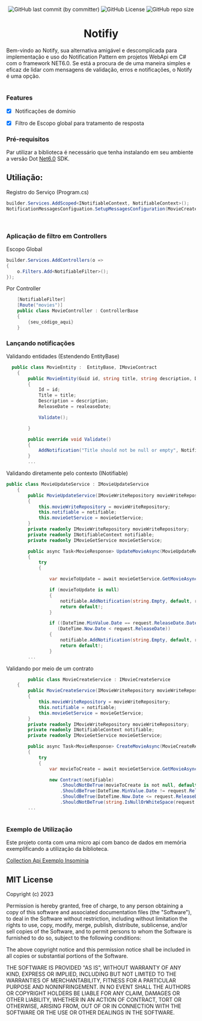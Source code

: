
<div align="center">

![GitHub last commit (by committer)](https://img.shields.io/github/last-commit/Cyborg-SB/Notify)
![GitHub License](https://img.shields.io/badge/license-MIT-blue)
![GitHub repo size](https://img.shields.io/github/repo-size/Cyborg-SB/Notify)

# Notifiy

</div>

Bem-vindo ao Notify, sua alternativa amigável e descomplicada para implementação e  uso do Notification Pattern em projetos WebApi em C# com o framework NET6.0. Se está a procura de de uma maneira simples e eficaz de lidar com mensagens de validação, erros e notificações, o Notify é uma opção.

#

### Features

- [x] Notificações de domínio
- [x] Filtro de Escopo global para tratamento de resposta



### Pré-requisitos

Par utilizar a biblioteca é necessário que tenha instalando em seu ambiente a versão Dot [Net6.0](https://dotnet.microsoft.com/pt-br/download/dotnet/6.0) SDK.


## Utiliação:

Registro do Serviço (Program.cs)

```cs
builder.Services.AddScoped<INotifiableContext, NotifiableContext>();
NotificationMessagesConfiguation.SetupMessagesConfiguration(MovieCreateNotifications.Notifications);
 
```
#
### Aplicação de filtro em Controllers  
Escopo Global
```cs
builder.Services.AddControllers(o =>
{
    o.Filters.Add<NotifiableFilter>();
});
```
Por Controller
```cs
    [NotifiableFilter]
    [Route("movies")]
    public class MovieController : ControllerBase
    {
        {seu_código_aqui}
    }

```

### Lançando notificações 

Validando entidades (Estendendo EntityBase)
```cs
  public class MovieEntity :  EntityBase, IMovieContract
    {
        public MovieEntity(Guid id, string title, string description, DateTime realeaseDate)
        {
            Id = id;
            Title = title;
            Description = description;
            ReleaseDate = realeaseDate;

            Validate();

        }

        public override void Validate()
        {
            AddNotification("Title should not be null or empty", NotificationCode.TitleCantBeNullOrEmpty, Title);
        }
        ...   

```


Validando diretamente pelo contexto (INotifiable)
```cs
public class MovieUpdateService : IMovieUpdateService
    {
        public MovieUpdateService(IMovieWriteRepository movieWriteRepository, INotifiableContext notifiable, IMovieGetService movieGetService)
        {
            this.movieWriteRepository = movieWriteRepository;
            this.notifiable = notifiable;
            this.movieGetService = movieGetService;
        }
        private readonly IMovieWriteRepository movieWriteRepository;
        private readonly INotifiableContext notifiable;
        private readonly IMovieGetService movieGetService;

        public async Task<MovieResponse> UpdateMovieAsync(MovieUpdateRequest request)
        {
            try
            {

                var movieToUpdate = await movieGetService.GetMovieAsync(request.Id);

                if (movieToUpdate is null)
                {
                    notifiable.AddNotification(string.Empty, default, request.Id.ToString());
                    return default!;
                }

                if ((DateTime.MinValue.Date == request.ReleaseDate.Date) ||
                   (DateTime.Now.Date < request.ReleaseDate))
                {
                    notifiable.AddNotification(string.Empty, default, request.Id.ToString());
                    return default!;
                }
        ...   

```

Validando por meio de um contrato 
```cs
        public class MovieCreateService : IMovieCreateService
    {
        public MovieCreateService(IMovieWriteRepository movieWriteRepository, INotifiableContext notifiable, IMovieGetService movieGetService)
        {
            this.movieWriteRepository = movieWriteRepository;
            this.notifiable = notifiable;
            this.movieGetService = movieGetService;
        }
        private readonly IMovieWriteRepository movieWriteRepository;
        private readonly INotifiableContext notifiable;
        private readonly IMovieGetService movieGetService;

        public async Task<MovieResponse> CreateMovieAsync(MovieCreateRequest request)
        {
            try
            {
                var movieToCreate = await movieGetService.GetMovieAsync(request.Id);

                new Contract(notifiable)
                    .ShouldNotBeTrue(movieToCreate is not null, default)
                    .ShouldBeTrue(DateTime.MinValue.Date != request.ReleaseDate.Date, default)
                    .ShouldBeTrue(DateTime.Now.Date <= request.ReleaseDate.Date, default)
                    .ShouldNotBeTrue(string.IsNullOrWhiteSpace(request.Description),default);
        ...   

```
#
### Exemplo de Utilização

Este projeto conta com uma micro api com banco de dados em memória exemplificando a utilização da biblioteca.

[Collection Api Exemplo Insominia](/NotifyApi/Insomnia/NotifyApiExample.json)


## MIT License

Copyright (c) 2023

Permission is hereby granted, free of charge, to any person obtaining a copy
of this software and associated documentation files (the "Software"), to deal
in the Software without restriction, including without limitation the rights
to use, copy, modify, merge, publish, distribute, sublicense, and/or sell
copies of the Software, and to permit persons to whom the Software is
furnished to do so, subject to the following conditions:

The above copyright notice and this permission notice shall be included in all
copies or substantial portions of the Software.

THE SOFTWARE IS PROVIDED "AS IS", WITHOUT WARRANTY OF ANY KIND, EXPRESS OR
IMPLIED, INCLUDING BUT NOT LIMITED TO THE WARRANTIES OF MERCHANTABILITY,
FITNESS FOR A PARTICULAR PURPOSE AND NONINFRINGEMENT. IN NO EVENT SHALL THE
AUTHORS OR COPYRIGHT HOLDERS BE LIABLE FOR ANY CLAIM, DAMAGES OR OTHER
LIABILITY, WHETHER IN AN ACTION OF CONTRACT, TORT OR OTHERWISE, ARISING FROM,
OUT OF OR IN CONNECTION WITH THE SOFTWARE OR THE USE OR OTHER DEALINGS IN THE
SOFTWARE.
